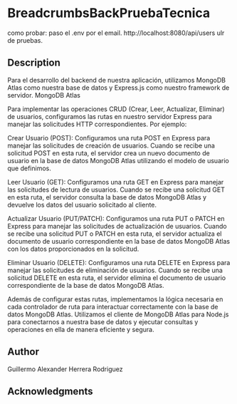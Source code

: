# BreadcrumbsBackPruebaTecnica

como probar:
paso el .env por el email.
http://localhost:8080/api/users ulr de pruebas.


## Description
Para el desarrollo del backend de nuestra aplicación, utilizamos MongoDB Atlas como nuestra base de datos y Express.js como nuestro framework de servidor. MongoDB Atlas 

Para implementar las operaciones CRUD (Crear, Leer, Actualizar, Eliminar) de usuarios, configuramos las rutas en nuestro servidor Express para manejar las solicitudes HTTP correspondientes. Por ejemplo:

Crear Usuario (POST): Configuramos una ruta POST en Express para manejar las solicitudes de creación de usuarios. Cuando se recibe una solicitud POST en esta ruta, el servidor crea un nuevo documento de usuario en la base de datos MongoDB Atlas utilizando el modelo de usuario que definimos.

Leer Usuario (GET): Configuramos una ruta GET en Express para manejar las solicitudes de lectura de usuarios. Cuando se recibe una solicitud GET en esta ruta, el servidor consulta la base de datos MongoDB Atlas y devuelve los datos del usuario solicitado al cliente.

Actualizar Usuario (PUT/PATCH): Configuramos una ruta PUT o PATCH en Express para manejar las solicitudes de actualización de usuarios. Cuando se recibe una solicitud PUT o PATCH en esta ruta, el servidor actualiza el documento de usuario correspondiente en la base de datos MongoDB Atlas con los datos proporcionados en la solicitud.

Eliminar Usuario (DELETE): Configuramos una ruta DELETE en Express para manejar las solicitudes de eliminación de usuarios. Cuando se recibe una solicitud DELETE en esta ruta, el servidor elimina el documento de usuario correspondiente de la base de datos MongoDB Atlas.

Además de configurar estas rutas, implementamos la lógica necesaria en cada controlador de ruta para interactuar correctamente con la base de datos MongoDB Atlas. Utilizamos el cliente de MongoDB Atlas para Node.js para conectarnos a nuestra base de datos y ejecutar consultas y operaciones en ella de manera eficiente y segura.



## Author

Guillermo Alexander Herrera Rodriguez

## Acknowledgments



